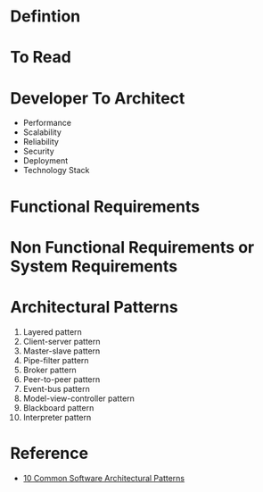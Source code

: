 # Defintion

# To Read

# Developer To Architect
* Performance
* Scalability
* Reliability
* Security
* Deployment
* Technology Stack

# Functional Requirements

# Non Functional Requirements or System Requirements

# Architectural Patterns
1. Layered pattern
2. Client-server pattern
3. Master-slave pattern
4. Pipe-filter pattern
5. Broker pattern
6. Peer-to-peer pattern
7. Event-bus pattern
8. Model-view-controller pattern
9. Blackboard pattern
10. Interpreter pattern

# Reference
* [10 Common Software Architectural Patterns](https://towardsdatascience.com/10-common-software-architectural-patterns-in-a-nutshell-a0b47a1e9013)
